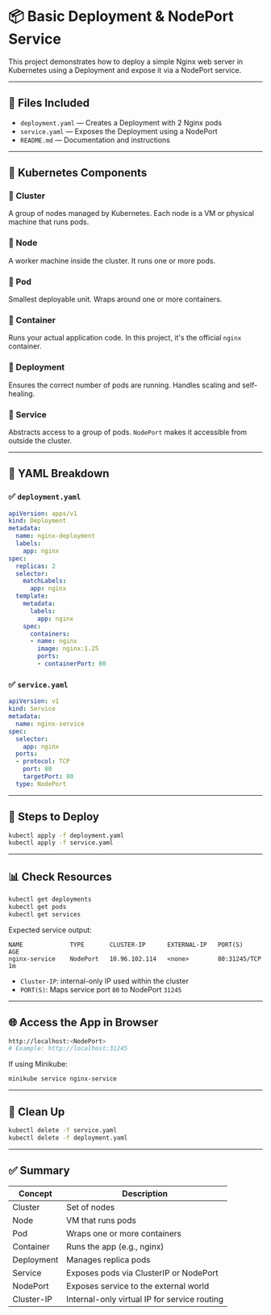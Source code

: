 # 📦 Basic Deployment & NodePort Service

This project demonstrates how to deploy a simple Nginx web server in Kubernetes using a Deployment and expose it via a NodePort service.

---

## 📁 Files Included

- `deployment.yaml` — Creates a Deployment with 2 Nginx pods
- `service.yaml` — Exposes the Deployment using a NodePort
- `README.md` — Documentation and instructions

---

## 🧱 Kubernetes Components

### 🔹 Cluster

A group of nodes managed by Kubernetes. Each node is a VM or physical machine that runs pods.

### 🔹 Node

A worker machine inside the cluster. It runs one or more pods.

### 🔹 Pod

Smallest deployable unit. Wraps around one or more containers.

### 🔹 Container

Runs your actual application code. In this project, it's the official `nginx` container.

### 🔹 Deployment

Ensures the correct number of pods are running. Handles scaling and self-healing.

### 🔹 Service

Abstracts access to a group of pods. `NodePort` makes it accessible from outside the cluster.

---

## 📄 YAML Breakdown

### ✅ `deployment.yaml`

```yaml
apiVersion: apps/v1
kind: Deployment
metadata:
  name: nginx-deployment
  labels:
    app: nginx
spec:
  replicas: 2
  selector:
    matchLabels:
      app: nginx
  template:
    metadata:
      labels:
        app: nginx
    spec:
      containers:
      - name: nginx
        image: nginx:1.25
        ports:
        - containerPort: 80
```

### ✅ `service.yaml`

```yaml
apiVersion: v1
kind: Service
metadata:
  name: nginx-service
spec:
  selector:
    app: nginx
  ports:
  - protocol: TCP
    port: 80
    targetPort: 80
  type: NodePort
```

---

## 🚀 Steps to Deploy

```bash
kubectl apply -f deployment.yaml
kubectl apply -f service.yaml
```

---

## 📊 Check Resources

```bash
kubectl get deployments
kubectl get pods
kubectl get services
```

Expected service output:

```
NAME             TYPE       CLUSTER-IP      EXTERNAL-IP   PORT(S)        AGE
nginx-service    NodePort   10.96.102.114   <none>        80:31245/TCP   1m
```

- `Cluster-IP`: internal-only IP used within the cluster
- `PORT(S)`: Maps service port `80` to NodePort `31245`

---

## 🌐 Access the App in Browser

```bash
http://localhost:<NodePort>
# Example: http://localhost:31245
```

If using Minikube:

```bash
minikube service nginx-service
```

---

## 🧼 Clean Up

```bash
kubectl delete -f service.yaml
kubectl delete -f deployment.yaml
```

---

## ✅ Summary

| Concept    | Description                                  |
| ---------- | -------------------------------------------- |
| Cluster    | Set of nodes                                 |
| Node       | VM that runs pods                            |
| Pod        | Wraps one or more containers                 |
| Container  | Runs the app (e.g., nginx)                   |
| Deployment | Manages replica pods                         |
| Service    | Exposes pods via ClusterIP or NodePort       |
| NodePort   | Exposes service to the external world        |
| Cluster-IP | Internal-only virtual IP for service routing |
